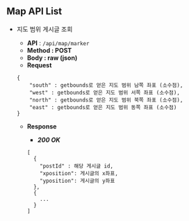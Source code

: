 ## Map API List

- 지도 범위 게시글 조회
    - **API** : `/api/map/marker`
    - **Method : POST**
    - **Body :  raw (json)**
    - **Request**
    
    ```jsonc
    {
        "south" : getbounds로 얻은 지도 범위 남쪽 좌표 (소수점),
        "west" : getbounds로 얻은 지도 범위 서쪽 좌표 (소수점),
        "north" : getbounds로 얻은 지도 범위 북쪽 좌표 (소수점),
        "east" : getbounds로 얻은 지도 범위 동쪽 좌표 (소수점)
    }
    ```
    
    - **Response**
        - ***200 OK***
        
        ```jsonc
        [
          {
            "postId" : 해당 게시글 id,
            "xposition": 게시글의 x좌표,
            "yposition": 게시글의 y좌표
          },
          {
            ...        
          }
        ]
        ```
        

